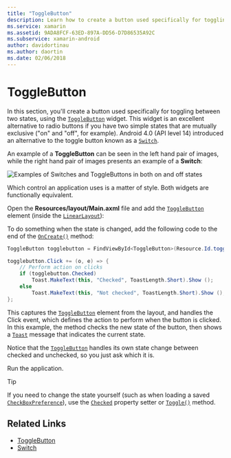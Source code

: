 ```yaml
---
title: "ToggleButton"
description: Learn how to create a button used specifically for toggling between two states by using the ToggleButton widget.
ms.service: xamarin
ms.assetid: 9ADA8FCF-63ED-897A-DD56-D7D86535A92C
ms.subservice: xamarin-android
author: davidortinau
ms.author: daortin
ms.date: 02/06/2018
---
```


# ToggleButton

In this section, you'll create a button used specifically for toggling
between two states, using the
[`ToggleButton`](xref:Android.Widget.ToggleButton) widget. This
widget is an excellent alternative to radio buttons if you have two
simple states that are mutually exclusive ("on" and "off", for
example). Android 4.0 (API level 14) introduced an alternative to the
toggle button known as a
[`Switch`](xref:Android.Widget.Switch).

An example of a **ToggleButton** can be seen in the left hand pair of images,
while the right hand pair of images presents an example of a **Switch**:

![Examples of Switches and ToggleButtons in both on and off states](toggle-button-images/togglebutton-switch.png)  

Which control an application uses is a matter of style. Both widgets
are functionally equivalent.

Open the **Resources/layout/Main.axml** file and add the
[`ToggleButton`](xref:Android.Widget.ToggleButton) element
(inside the
[`LinearLayout`](xref:Android.Widget.LinearLayout)):

To do something when the state is changed, add the following code
to the end of the
[`OnCreate()`](xref:Android.App.Activity.OnCreate*)
method:

```csharp
ToggleButton togglebutton = FindViewById<ToggleButton>(Resource.Id.togglebutton);

togglebutton.Click += (o, e) => {
    // Perform action on clicks
    if (togglebutton.Checked)
        Toast.MakeText(this, "Checked", ToastLength.Short).Show ();
    else
        Toast.MakeText(this, "Not checked", ToastLength.Short).Show ();
};
```

This captures the
[`ToggleButton`](xref:Android.Widget.ToggleButton) element
from the layout, and handles the Click event, which defines the
action to perform when the button is clicked. In this example, the
method checks the new state of the button, then shows a
[`Toast`](xref:Android.Widget.Toast) message that indicates
the current state.

Notice that the
[`ToggleButton`](xref:Android.Widget.ToggleButton) handles
its own state change between checked and unchecked, so you just ask
which it is.

Run the application.

> [!TIP]
> If you need to change the state yourself (such as
> when loading a saved
> [`CheckBoxPreference`](xref:Android.Preferences.CheckBoxPreference)),
> use the
> [`Checked`](xref:Android.Widget.CompoundButton.Checked)
> property setter or
> [`Toggle()`](xref:Android.Widget.CompoundButton.Toggle)
> method.

## Related Links

- [ToggleButton](https://developer.android.com/reference/android/widget/ToggleButton.html)
- [Switch](https://developer.android.com/reference/android/widget/Switch.html)

